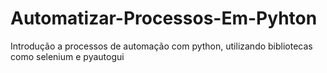 # Automatizar-Processos-Em-Pyhton
Introdução a processos de automação com python, utilizando bibliotecas como selenium e pyautogui

